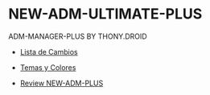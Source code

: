 # NEW-ADM-ULTIMATE-PLUS
ADM-MANAGER-PLUS BY THONY.DROID

- [Lista de Cambios](https://github.com/ThonyDroidYT/NEW-ADM-MANAGER-PLUS/blob/gh-pages/Cambios.md)

- [Temas y Colores](https://github.com/ThonyDroidYT/NEW-ADM-MANAGER-PLUS/blob/gh-pages/Temas.md)

- [Review NEW-ADM-PLUS](https://www.admplus.tk/portafolio.html)
